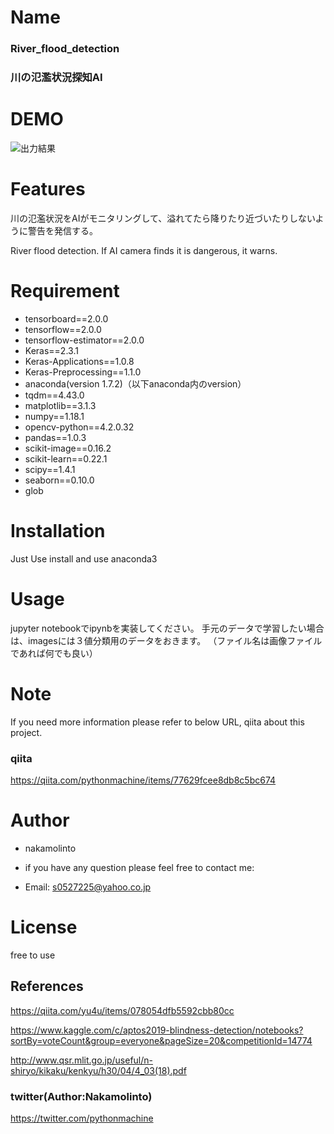 # Name
### River_flood_detection
### 川の氾濫状況探知AI

# DEMO

![出力結果](https://qiita-user-contents.imgix.net/https%3A%2F%2Fqiita-image-store.s3.ap-northeast-1.amazonaws.com%2F0%2F658518%2F6264f061-4ad7-c407-3850-c67db968830f.png?ixlib=rb-1.2.2&auto=format&gif-q=60&q=75&w=1400&fit=max&s=e7a23e2d047501c505d34d0cf8d0a497
)

# Features

川の氾濫状況をAIがモニタリングして、溢れてたら降りたり近づいたりしないように警告を発信する。

River flood detection. 
If AI camera finds it is dangerous, it warns.

# Requirement

- tensorboard==2.0.0
- tensorflow==2.0.0
- tensorflow-estimator==2.0.0
- Keras==2.3.1
- Keras-Applications==1.0.8
- Keras-Preprocessing==1.1.0
- anaconda(version 1.7.2)（以下anaconda内のversion）
-   tqdm==4.43.0
-   matplotlib==3.1.3
-   numpy==1.18.1
-   opencv-python==4.2.0.32
-   pandas==1.0.3
-   scikit-image==0.16.2
-   scikit-learn==0.22.1
-   scipy==1.4.1
-   seaborn==0.10.0
-   glob



# Installation

Just Use install and use anaconda3


# Usage

jupyter notebookでipynbを実装してください。
手元のデータで学習したい場合は、imagesには３値分類用のデータをおきます。
（ファイル名は画像ファイルであれば何でも良い）

# Note
If you need more information please refer to below URL, qiita about this project.
### qiita
https://qiita.com/pythonmachine/items/77629fcee8db8c5bc674


# Author

- nakamolinto

- if you have any question please feel free to contact me:
- Email: s0527225@yahoo.co.jp



# License
free to use

## References

https://qiita.com/yu4u/items/078054dfb5592cbb80cc

https://www.kaggle.com/c/aptos2019-blindness-detection/notebooks?sortBy=voteCount&group=everyone&pageSize=20&competitionId=14774

http://www.qsr.mlit.go.jp/useful/n-shiryo/kikaku/kenkyu/h30/04/4_03(18).pdf

### twitter(Author:Nakamolinto)
https://twitter.com/pythonmachine

